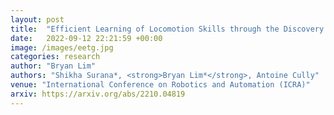 ```yaml
---
layout: post
title:  "Efficient Learning of Locomotion Skills through the Discovery of Diverse Environmental Trajectory Generator Priors"
date:   2022-09-12 22:21:59 +00:00
image: /images/eetg.jpg
categories: research
author: "Bryan Lim"
authors: "Shikha Surana*, <strong>Bryan Lim*</strong>, Antoine Cully"
venue: "International Conference on Robotics and Automation (ICRA)"
arxiv: https://arxiv.org/abs/2210.04819
---
```

 
